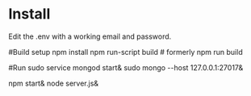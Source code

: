 # Install
Edit the .env with a working email and password.

#Build setup
npm install
npm run-script build     # formerly npm run build

#Run 
sudo service mongod start&
sudo mongo --host 127.0.0.1:27017&

npm start&
node server.js&
